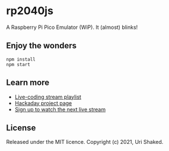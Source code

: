 # rp2040js

A Raspberry Pi Pico Emulator (WiP). It (almost) blinks!

## Enjoy the wonders

```
npm install
npm start
```

## Learn more

- [Live-coding stream playlist](https://www.youtube.com/playlist?list=PLLomdjsHtJTxT-vdJHwa3z62dFXZnzYBm)
- [Hackaday project page](https://hackaday.io/project/177082-raspberry-pi-pico-emulator)
- [Sign up to watch the next live stream](https://pages.wokwi.com/rp2040)

## License

Released under the MIT licence. Copyright (c) 2021, Uri Shaked.
